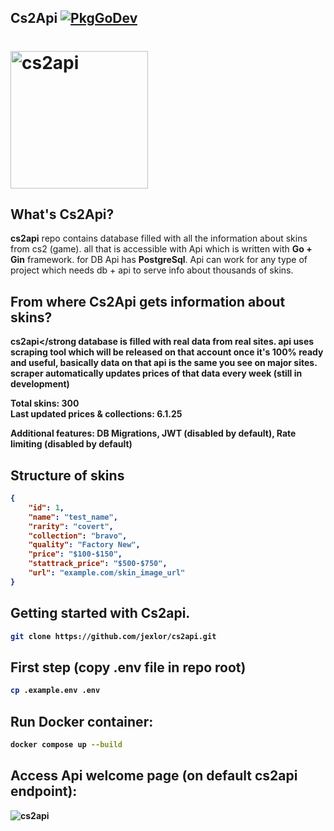 ## Cs2Api  [![PkgGoDev](https://pkg.go.dev/badge/github.com/jexlor/cs2api)](https://pkg.go.dev/github.com/jexlor/cs2api)

# <img alt="cs2api" src="https://github.com/user-attachments/assets/a1dce9fe-507c-410d-9e4d-142d8b4cef13" width="220" />

What's Cs2Api?
---------------------------
<strong>cs2api</strong> repo contains database filled with all the information about skins from cs2 (game). all that is accessible with 
Api which is written with <strong>Go + Gin</strong> framework. for DB Api has <strong>PostgreSql</strong>. Api can work for any type of project which needs db + api to serve info about thousands of skins.

From where Cs2Api gets information about skins?
-----------------------------------------------
<strong>cs2api</strong database is filled with real data from real sites. api uses scraping tool which will be released on that account once it's 100% ready and useful, basically data on that api is the same you see on major sites. scraper automatically updates prices of that data every week (still in development)

Total skins: <strong>300</strong> <br>
Last updated prices & collections: <strong>6.1.25</strong>

Additional features: <strong>DB Migrations</strong>, <strong>JWT (disabled by default)</strong>, <strong>Rate limiting (disabled by default)</strong>

Structure of skins
----------------------------
```json
{
    "id": 1,
    "name": "test_name",
    "rarity": "covert",
    "collection": "bravo",
    "quality": "Factory New",
    "price": "$100-$150",
    "stattrack_price": "$500-$750",
    "url": "example.com/skin_image_url"
}
```

Getting started with Cs2api.
----------------------------
```bash
git clone https://github.com/jexlor/cs2api.git
```

First step (copy .env file in repo root)
----------------------------
```bash
cp .example.env .env
```
Run Docker container:
----------------------------
```bash
docker compose up --build
```
Access Api welcome page (on default cs2api endpoint):
---------------------------
![cs2api](https://github.com/user-attachments/assets/054f00f3-aa2f-4b69-a2fe-dc15fdcc0c68)


